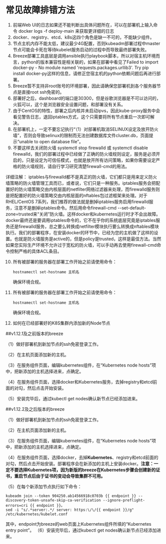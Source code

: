 # 常见故障排错方法
1. 前端Web UI的日志如果还不能判断出具体问题所在，可以在部署机上输入命令 docker logs -f deploy-main 来获取更详细的日志
2. docker、registry、etcd、k8s这四个角色是缺一不可的，不能缺少组件。
3. 节点主机内存不能太低，建议最少4G配置，否则kubeadm部署过程中master节点可能会卡死在等待kubelet服务启动的过程中而导致最终部署失败。
4. Breeze部署工具底层是调用ansible执行playbook脚本，所以对宿主机环境而言，python的版本兼容性是相关联的，如果在部署中看见了Failed to import docker-py - No module named 'requests.packages.urllib3'. Try pip install docker-py这样的信息，请修正您宿主机的python依赖问题后再进行部署。
5. Breeze暂不支持非root账号的环境部署，因此请确保您部署机到各个服务器节点是直接root ssh免密的。
6. 部署好之后，dashboard的端口是30300，但是谷歌浏览器是不可以访问的，火狐可以，这个是浏览器安全设置问题，和部署没有关系。
7. 由于CentOS的特性，部署之后内核并未启动ipvs，因此kube-proxy服务中会看见警告日志，退回iptables方式，这个只需要将所有节点重启一次即可解决。
8. 在部署机上，一定不要忘记执行“（1）对部署机取消SELINUX设定及放开防火墙”，否则会导致selinux的限制而无法创建数据库文件cluster.db，页面提示“unable to open database file”。
9. 不要这样去关闭防火墙 systemctl stop firewalld 或 systemctl disable firewalld，我们的部署过程中已经做了正确的防火墙规则设定，服务是必须开启的，只是设定为可信任模式，也就是放开所有访问策略，如果你需要设定严格的防火墙规则，请自行学习研究清楚firewall-cmd的用法。

详细注解：
iptables与firewalld都不是真正的防火墙，它们都只是用来定义防火墙策略的防火墙管理工具而已，或者说，它们只是一种服务。iptables服务会把配置好的防火墙策略交由内核层面的netfilter网络过滤器来处理，而firewalld服务则是把配置好的防火墙策略交由内核层面的nftables包过滤框架来处理。对于RHEL/CentOS 7系列，我们推荐的做法就是删掉iptables服务启用firewalld服务，注意不是删掉iptables命令。然后用命令firewall-cmd --set-default-zone=trusted来“关闭”防火墙。这样docker和kubernetes运行时才不会出故障。
docker最终还是要调用iptables命令的，它不在乎你的系统底层究竟是iptables服务还是firewalld服务，总之要么转换成netfilter模块执行要么转换成nftables模块执行。我们的部署程序，在安装docker的环节中，已经为您的主机做了这样的设置。也就是防火墙服务是active的，但是policy是trusted，这样是最佳方法。当然如果您实际生产环境不允许过于宽松的防火墙，可以手动再去使用firewall-cmd命令控制严格的具体ACL条目。

10. 所有被部署的服务器在部署工作开始之前请使用命令：
    ```
    hostnamectl set-hostname 主机名 
    ```
    确保环境合规。

10. 所有被部署的服务器在部署工作开始之前请使用命令：
    ```
    hostnamectl set-hostname 主机名 
    ```
    确保环境合规。

11. 如何在已经部署好的K8S集群内添加新的Node节点

##v1.12.1及之前版本的breeze

（1）做好部署机到新加节点的ssh免密登录工作。

（2）在主机页面添加新的主机。

（3）在服务组件页面，编辑kubernetes组件，在“Kubernetes node hosts”项中，把新添加的主机选择进来，点确定。

（4）在服务组件页面，选择docker和Kubernetes服务，去掉registry和etcd前面的对勾，然后点击开始安装。

（5）安装完毕后，通过kubectl get nodes确认新节点已经添加进来。

##v1.12.2及之后版本的breeze

（1）做好部署机到新加节点的ssh免密登录工作。

（2）在主机页面添加新的主机。

（3）在服务组件页面，编辑kubernetes组件，在“Kubernetes node hosts”项中，把新添加的主机选择进来，点确定。

（4）在服务组件页面，选择docker，去掉**Kubernetes**、registry和etcd前面的对勾，然后点击开始安装。部署程序会在新添加的主机上安装docker。**注意：一定不要选择Kubernetes项，因为新版的breeze在Kubernetes步骤会创建新的证书，重启节点后由于证书的变动会导致集群不可用。**

（5）在每个新添加节点执行如下命令：
```
kubeadm join --token 904250.ab14566918c0703b {{ endpoint }} --discovery-token-unsafe-skip-ca-verification --ignore-preflight-errors=cri {{ endpoint }}。
sed -i "s/.*server:.*/ server: https:\/\/{{ endpoint }}/g" /etc/kubernetes/kubelet.conf
```
其中，endpoint为breeze的web页面上Kubernetes组件所填的“Kubernetes entry point”。
（6）安装完毕后，通过kubectl get nodes确认新节点已经添加进来。
